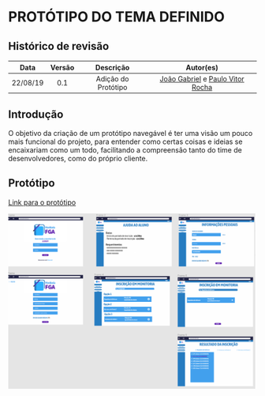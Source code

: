 # PROTÓTIPO DO TEMA DEFINIDO

## Histórico de revisão

| Data | Versão | Descrição | Autor(es)|
|:----:|:------:|:---------:|:--------:|
| 22/08/19 | 0.1 | Adição do Protótipo | [João Gabriel](https://github.com/bielrossi15) e [Paulo Vitor Rocha](https://github.com/PauloVitorRocha) |

## Introdução
O objetivo da criação de um protótipo navegável é ter uma visão um pouco mais funcional do projeto, para entender como certas coisas e ideias se encaixariam como um todo, facilitando a compreensão tanto do time de desenvolvedores, como do próprio cliente.

## Protótipo
[Link para o protótipo](https://www.figma.com/proto/tN6ggOP6Tnvm2iMgVPt2R1/Untitled?node-id=6%3A114&scaling=contain)

![Prototipo](../assets/img/prototipo.png)